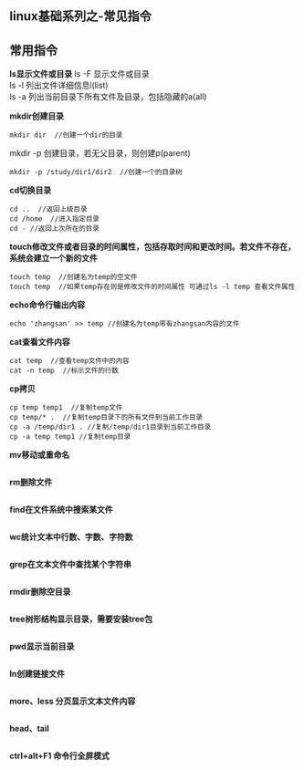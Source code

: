## linux基础系列之-常见指令

## 常用指令

**ls显示文件或目录**
ls -F 显示文件或目录<br/>
ls -l 列出文件详细信息l(list)<br/>
ls -a 列出当前目录下所有文件及目录，包括隐藏的a(all)<br/>

**mkdir创建目录**
```
mkdir dir  //创建一个dir的目录
```
mkdir -p 创建目录，若无父目录，则创建p(parent) <br/>
```
mkdir -p /study/dir1/dir2  //创建一个的目录树
```

**cd切换目录**
```
cd ..  //返回上级目录
cd /home  //进入指定目录
cd - //返回上次所在的目录 
```

**touch修改文件或者目录的时间属性，包括存取时间和更改时间。若文件不存在，系统会建立一个新的文件**
```
touch temp  //创建名为temp的空文件
touch temp  //如果temp存在则是修改文件的时间属性 可通过ls -l temp 查看文件属性
```

**echo命令行输出内容**
```
echo 'zhangsan' >> temp //创建名为temp带有zhangsan内容的文件
```
**cat查看文件内容**
```
cat temp  //查看temp文件中的内容
cat -n temp  //标示文件的行数
```

**cp拷贝**
```
cp temp temp1  //复制temp文件
cp temp/* .  //复制temp目录下的所有文件到当前工作目录 
cp -a /temp/dir1 . //复制/temp/dir1目录到当前工作目录 
cp -a temp temp1 //复制temp目录 
```

**mv移动或重命名**
```
```

**rm删除文件**
```
```

**find在文件系统中搜索某文件**
```
```

**wc统计文本中行数、字数、字符数**
```
```

**grep在文本文件中查找某个字符串**
```
```

**rmdir删除空目录**
```
```

**tree树形结构显示目录，需要安装tree包**
```
```

**pwd显示当前目录**
```
```

**ln创建链接文件**
```
```

**more、less  分页显示文本文件内容**
```
```

**head、tail**
```
```

**ctrl+alt+F1  命令行全屏模式**









